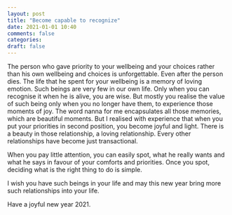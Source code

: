 ```yaml
---
layout: post
title: "Become capable to recognize"
date: 2021-01-01 10:40
comments: false
categories:
draft: false
---
```



The person who gave priority to your wellbeing and your choices rather than his own wellbeing and choices is unforgettable. Even after the person dies. The life that he spent for your wellbeing is a memory of loving emotion. Such beings are very few in our own life. Only when you can recognise it when he is alive, you are wise. But mostly you realise the value of such being only when you no longer have them, to experience those moments of joy. The word nanna for me encapsulates all those memories, which are beautiful moments. But I realised with experience that when you put your priorities in second position, you become joyful and light. There is a beauty in those relationship, a loving relationship. Every other relationships have become just transactional.

When you pay little attention, you can easily spot, what he really wants and what he says in favour of your comforts and priorities. Once you spot, deciding what is the right thing to do is simple.

I wish you have such beings in your life and may this new year bring more such relationships into your life.

Have a joyful new year 2021. 